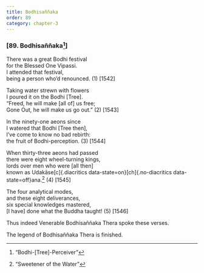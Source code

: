 ```yaml
---
title: Bodhisaññaka
order: 89
category: chapter-3
---
```


### \[89. Bodhisaññaka[^1]\]

There was a great Bodhi festival  
for the Blessed One Vipassi.  
I attended that festival,  
being a person who’d renounced. (1) \[1542\]

Taking water strewn with flowers  
I poured it on the Bodhi \[Tree\].  
“Freed, he will make \[all of\] us free;  
Gone Out, he will make us go out.” (2) \[1543\]

In the ninety-one aeons since  
I watered that Bodhi \[Tree then\],  
I’ve come to know no bad rebirth:  
the fruit of Bodhi-perception. (3) \[1544\]

When thirty-three aeons had passed  
there were eight wheel-turning kings,  
lords over men who were \[all then\]  
known as Udakāse[c]{.diacritics data-state=on}[ch]{.no-diacritics data-state=off}ana.[^2] (4) \[1545\]

The four analytical modes,  
and these eight deliverances,  
six special knowledges mastered,  
\[I have\] done what the Buddha taught! (5) \[1546\]

Thus indeed Venerable Bodhisaññaka Thera spoke these verses.

The legend of Bodhisaññaka Thera is finished.

[^1]: “Bodhi-\[Tree\]-Perceiver”

[^2]: “Sweetener of the Water”
